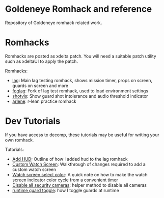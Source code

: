 # Goldeneye Romhack and reference

Repository of Goldeneye romhack related work.

# Romhacks

Romhacks are posted as xdelta patch. You will need a suitable patch utility such as xdeltaUI to apply the patch.

Romhacks:

- [lag](lag/readme.md): Main lag testing romhack, shows mission timer, props on screen, guards on screen and more
- [foglag](foglag/readme.md): Fork of lag test romhack, used to load environment settings
- [shotvis](shotviz/readme.md): Show guard shot intolerance and audio threshold indicator
- [arlene](arlene/readme.md): r-lean practice romhack

# Dev Tutorials

If you have access to decomp, these tutorials may be useful for writing your own romhack.

Tutorials:

- [Add HUD](lag/hud_readme.md): Outline of how I added hud to the lag romhack
- [Custom Watch Screen](doc/tutorial/WatchMenu.md): Walkthrough of changes required to add a custom watch screen
- [Watch screen select color](doc/tutorial/WatchSelectedRectangleColor.md): A quick note on how to make the watch screen indicator color cycle from a convenient timer
- [Disable all security cameras](doc/tutorial/DisableCctv.md): helper method to disable all cameras
- [runtime guard toggle](doc/tutorial/ToggleGuards.md): how I toggle guards at runtime
